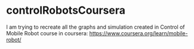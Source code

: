 # controlRobotsCoursera
I am trying to recreate all the graphs and simulation created in Control of Mobile Robot course in coursera: https://www.coursera.org/learn/mobile-robot/
